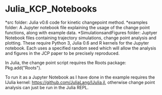 # Julia_KCP_Notebooks
*src folder: Julia v0.6 code for kinetic changepoint method.
*examples folder: A Jupyter notebook file explaining the usage of the change point functions, along with example data.
*SimulationsandFigures folder: Juptyer Notebook files containing trajectory simulations, change point analysis and plotting. These require Python 3, Julia 0.6 and R kernels for the Jupyter notebook. Each uses a specified random seed which will allow the analysis and figures in the JCP paper to be precisely reproduced.

In Julia, the change point script requires the Roots package: Pkg.add("Roots").

To run it as a Jupyter Notebook as I have done in the example requires the IJulia kernel: https://github.com/JuliaLang/IJulia.jl, otherwise change point analysis can just be run in the Julia REPL.
